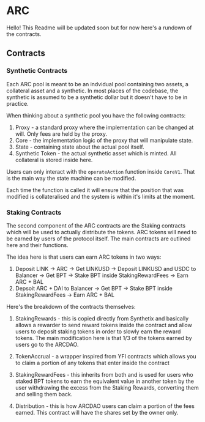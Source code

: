 # ARC

Hello! This Readme will be updated soon but for now here's a rundown of the contracts.

## Contracts

### Synthetic Contracts

Each ARC pool is meant to be an indvidual pool containing two assets, a collateral asset and a synthetic.
In most places of the codebase, the synthetic is assumed to be a synthetic dollar but it doesn't have to be in practice.

When thinking about a synthetic pool you have the following contracts:

1. Proxy - a standard proxy where the implementation can be changed at will. Only fees are held by the proxy.
2. Core - the implementation logic of the proxy that will manipulate state.
3. State - containing state about the actual pool itself.
4. Synthetic Token - the actual synthetic asset which is minted. All collateral is stored inside here.

Users can only interact with the `operateAction` function inside `CoreV1`. That is the main way the state machine can be modified.

Each time the function is called it will ensure that the position that was modified is collateralised and the system is within it's limits at the moment.

### Staking Contracts

The second component of the ARC contracts are the Staking contracts which will be used to actually distribute the tokens. ARC tokens will need to be earned by users of the protocol itself. The main contracts are outlined here and their functions.

The idea here is that users can earn ARC tokens in two ways:

1. Deposit LINK -> ARC -> Get LINKUSD -> Deposit LINKUSD and USDC to Balancer -> Get BPT -> Stake BPT inside StakingRewardFees -> Earn ARC + BAL
2. Depsoit ARC + DAI to Balancer -> Get BPT -> Stake BPT inside StakingRewardFees -> Earn ARC + BAL

Here's the breakdown of the contracts themselves:

1. StakingRewards - this is copied directly from Synthetix and basically allows a rewarder to send reward tokens inside the contract and allow users to deposit staking tokens in order to slowly earn the reward tokens. The main modification here is that 1/3 of the tokens earned by users go to the ARCDAO.

2. TokenAccrual - a wrapper inspired from YFI contracts which allows you to claim a portion of any tokens that enter inside the contract

3. StakingRewardFees - this inherits from both and is used for users who staked BPT tokens to earn the equivalent value in another token by the user withdrawing the excess from the Staking Rewards, converting them and selling them back.

4. Distribution - this is how ARCDAO users can claim a portion of the fees earned. This contract will have the shares set by the owner only.

